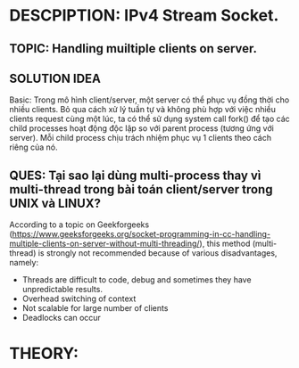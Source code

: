 # DESCPIPTION: IPv4 Stream Socket.
## TOPIC: Handling muiltiple clients on server.
## SOLUTION IDEA
Basic: Trong mô hình client/server, một server có thể phục vụ đồng thời cho nhiều clients. Bỏ qua cách xử lý tuần tự và không phù hợp với việc nhiều clients request cùng một lúc, ta có thể sử dụng system call fork() để tạo các child processes hoạt động độc lập so với parent process (tương ứng với server). Mỗi child process chịu trách nhiệm phục vụ 1 clients theo cách riêng của nó.

## QUES: Tại sao lại dùng multi-process thay vì multi-thread trong bài toán client/server trong UNIX và LINUX?
According to a topic on Geekforgeeks (https://www.geeksforgeeks.org/socket-programming-in-cc-handling-multiple-clients-on-server-without-multi-threading/), this method (multi-thread) is strongly not recommended because of various disadvantages, namely:
* Threads are difficult to code, debug and sometimes they have unpredictable results.
* Overhead switching of context
* Not scalable for large number of clients
* Deadlocks can occur

# THEORY:

